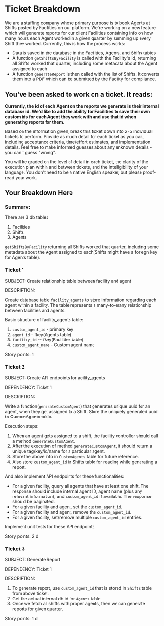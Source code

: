 # Ticket Breakdown
We are a staffing company whose primary purpose is to book Agents at Shifts posted by Facilities on our platform. We're working on a new feature which will generate reports for our client Facilities containing info on how many hours each Agent worked in a given quarter by summing up every Shift they worked. Currently, this is how the process works:

- Data is saved in the database in the Facilities, Agents, and Shifts tables
- A function `getShiftsByFacility` is called with the Facility's id, returning all Shifts worked that quarter, including some metadata about the Agent assigned to each
- A function `generateReport` is then called with the list of Shifts. It converts them into a PDF which can be submitted by the Facility for compliance.

## You've been asked to work on a ticket. It reads:

**Currently, the id of each Agent on the reports we generate is their internal database id. We'd like to add the ability for Facilities to save their own custom ids for each Agent they work with and use that id when generating reports for them.**


Based on the information given, break this ticket down into 2-5 individual tickets to perform. Provide as much detail for each ticket as you can, including acceptance criteria, time/effort estimates, and implementation details. Feel free to make informed guesses about any unknown details - you can't guess "wrong".


You will be graded on the level of detail in each ticket, the clarity of the execution plan within and between tickets, and the intelligibility of your language. You don't need to be a native English speaker, but please proof-read your work.

## Your Breakdown Here

### Summary: 
There are 3 db tables 

1. Facilities
2. Shifts
3. Agents

`getShiftsByFacility` returning all Shifts worked that quarter, including some metadata about the Agent assigned to each(Shifts might have a foriegn key for Agents table).

### Ticket 1

SUBJECT: Create relationship table between facility and agent

DESCRIPTION:

Create database table `facility_agents` to store information regarding each agent within a facility. The table represents a many-to-many relationship between facilities and agents.

Basic structure of facility_agents table: 
1. `custom_agent_id` - primary key
2. `agent_id` - fkey(Agents table)
3. `facility_id` -- fkey(Facilities table) 
4. `custom_agent_name` - Custom agent name

Story points: 1

### Ticket 2

SUBJECT: Create API endpoints for acility_agents

DEPENDENCY: Ticket 1

DESCRIPTION:

Write a function(`generateCustomAgent`) that generates unique uuid for an agent, when they get assigned to a Shift. Store the uniquely generated uuid to CustomAgents table.

Execution steps: 
1. When an agent gets assigned to a shift, the facility controller should call a method `generateCustomAgent`.
2. After the execution of method `generateCustomAgent`, it should return a unique tag/key/id/name for a particular agent.
3. Store the above info in `CustomAgents` table for future reference.
4. Also store `custom_agent_id` in Shifts table for reading while generating a report.

And also implement API endpoints for these functionalities:

- For a given facility, query all agents that have at least one shift. The response should include internal agent ID, agent name (plus any relevant information), and `custom_agent_id` if available. The response should be paginated.
- For a given facility and agent, set the `custom_agent_id`.
- For a given facility and agent, remove the `custom_agent_id`.
- For a given facility, set/remove multiple `custom_agent_id` entries.

Implement unit tests for these API endpoints.

Story points: 2 d

### Ticket 3

SUBJECT: Generate Report

DEPENDENCY: Ticket 1

DESCRIPTION:

1. To generate report, use `custom_agent_id` that is stored in `Shifts` table from above ticket.
2. Get the actual internal db id for `Agents` table.
3. Once we fetch all shifts with proper agents, then we can generate reports for given quarter.

Story points: 1 d
